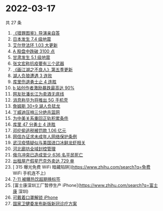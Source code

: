 # 2022-03-17

共 27 条

<!-- BEGIN ZHIHUSEARCH -->
<!-- 最后更新时间 Thu Mar 17 2022 15:09:52 GMT+0800 (China Standard Time) -->
1. [《猎罪图鉴》导演亲自答](https://www.zhihu.com/search?q=猎罪图鉴)
1. [日本发生 7.4 级地震](https://www.zhihu.com/search?q=日本地震)
1. [ 艾尔登法环 1.03 大更新](https://www.zhihu.com/search?q=艾尔登法环更新)
1. [A 股盘中跌破 3100 点](https://www.zhihu.com/search?q=A股)
1. [甘肃发生 5.1 级地震](https://www.zhihu.com/search?q=甘肃地震)
1. [张文宏称抗疫要有三个武器](https://www.zhihu.com/search?q=张文宏)
1. [《画江湖之不良人》第五季更新](https://www.zhihu.com/search?q=画江湖之不良人)
1. [湖人负狼遭遇 3 连败](https://www.zhihu.com/search?q=湖人)
1. [库里伤退勇士止 4 连胜](https://www.zhihu.com/search?q=勇士)
1. [b 站创作者激励暴跌最高达 90% ](https://www.zhihu.com/search?q=哔哩哔哩)
1. [网友批潘长江为卖酒无底线](https://www.zhihu.com/search?q=潘长江卖酒)
1. [消息称华为将推出 5G 手机壳](https://www.zhihu.com/search?q=5G手机壳)
1. [詹姆斯 30+9 湖人负猛龙](https://www.zhihu.com/search?q=湖人)
1. [丁威迪压哨三分绝杀篮网](https://www.zhihu.com/search?q=篮网)
1. [为中美关系重回正轨积累条件](https://www.zhihu.com/search?q=中美关系)
1. [库里 47 分勇士 4 连胜](https://www.zhihu.com/search?q=勇士)
1. [邓伦偷逃税被罚款 1.06 亿元](https://www.zhihu.com/search?q=邓伦偷逃税被查)
1. [网信办证求未成年人网络保护条例](https://www.zhihu.com/search?q=游戏防沉迷)
1. [武汉疫情疑似与美国进口冰鲜龙虾相关](https://www.zhihu.com/search?q=武汉疫情)
1. [河北廊坊全域封控管理](https://www.zhihu.com/search?q=河北廊坊)
1. [俄乌冲突已造成至少 636 名平民死亡](https://www.zhihu.com/search?q=俄乌冲突造成平民死亡)
1. [出租屋产假星巴克外卖达 729 单](https://www.zhihu.com/search?q=假星巴克)
1. [ 315 曝光免费 WiFi 暗藏陷阱](https://www.zhihu.com/search?q=免费 WiFi 手机连不上)
1. [7-11 被曝热饮超期换标签](https://www.zhihu.com/search?q=热饮超期换标签)
1. [富士康深圳工厂暂停生产 iPhone](https://www.zhihu.com/search?q=富士康 深圳)
1. [可戴着口罩解锁 iPhone](https://www.zhihu.com/search?q=iPhone)
1. [国家卫健委发布新版新冠诊疗方案](https://www.zhihu.com/search?q=新版新冠诊疗方案)
<!-- END ZHIHUSEARCH -->
